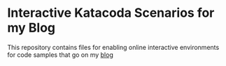# Interactive Katacoda Scenarios for my Blog

This repository contains files for enabling online interactive environments for code samples that go on my [blog](https://rutvora.blogspot.com)
